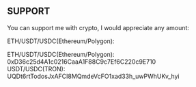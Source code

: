 ## SUPPORT 

You can support me with crypto, I would appreciate any amount:

ETH/USDT/USDC(Ethereum/Polygon): 

ETH/USDT/USDC(Ethereum/Polygon): 0xD36c25d4A1c0216CaaA1F88C9c7Ef6C220c9E710  
USDT/USDC(TRON): UQDt6rtTodosJxAFCI8MQmdeVcFO1xad33h_uwPWhUKv_hyi  
